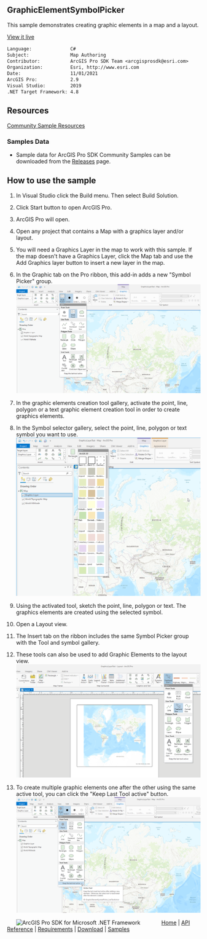 ## GraphicElementSymbolPicker

<!-- TODO: Write a brief abstract explaining this sample -->
This sample demonstrates creating graphic elements in a map and a layout.  
  


<a href="http://pro.arcgis.com/en/pro-app/sdk/" target="_blank">View it live</a>

<!-- TODO: Fill this section below with metadata about this sample-->
```
Language:              C#
Subject:               Map Authoring
Contributor:           ArcGIS Pro SDK Team <arcgisprosdk@esri.com>
Organization:          Esri, http://www.esri.com
Date:                  11/01/2021
ArcGIS Pro:            2.9
Visual Studio:         2019
.NET Target Framework: 4.8
```

## Resources

[Community Sample Resources](https://github.com/Esri/arcgis-pro-sdk-community-samples#resources)

### Samples Data

* Sample data for ArcGIS Pro SDK Community Samples can be downloaded from the [Releases](https://github.com/Esri/arcgis-pro-sdk-community-samples/releases) page.  

## How to use the sample
<!-- TODO: Explain how this sample can be used. To use images in this section, create the image file in your sample project's screenshots folder. Use relative url to link to this image using this syntax: ![My sample Image](FacePage/SampleImage.png) -->
1. In Visual Studio click the Build menu. Then select Build Solution.  
1. Click Start button to open ArcGIS Pro.   
1. ArcGIS Pro will open.   
1. Open any project that contains a Map with a graphics layer and/or layout.  
1. You will need a Graphics Layer in the map to work with this sample.  If the map doesn't have a Graphics Layer, click the Map tab and use the Add Graphics layer button to insert a new layer in the map.  
1. In the Graphic tab on the Pro ribbon, this add-in adds a new "Symbol Picker" group.  
      ![UI](screenshots/SymbolPicker.png)  
  
1. In the graphic elements creation tool gallery, activate the point, line, polygon or a text graphic element creation tool in order to create graphics elements.  
1. In the Symbol selector gallery, select the point, line, polygon or text symbol you want to use.  
      ![UI](screenshots/SymbolSelector.png)  
  
1. Using the activated tool, sketch the point, line, polygon or text. The graphics elements are created using the selected symbol.  
1. Open a Layout view.    
1. The Insert tab on the ribbon includes the same Symbol Picker group with the Tool and symbol gallery.  
1. These tools can also be used to add Graphic Elements to the layout view.  
      ![UI](screenshots/LayoutGraphicElement.png)  
  
1. To create multiple graphic elements one after the other using the same active tool, you can click the "Keep Last Tool active" button.  
      ![UI](screenshots/keepLastToolActive.png)  
  


<!-- End -->

&nbsp;&nbsp;&nbsp;&nbsp;&nbsp;&nbsp;<img src="https://esri.github.io/arcgis-pro-sdk/images/ArcGISPro.png"  alt="ArcGIS Pro SDK for Microsoft .NET Framework" height = "20" width = "20" align="top"  >
&nbsp;&nbsp;&nbsp;&nbsp;&nbsp;&nbsp;&nbsp;&nbsp;&nbsp;&nbsp;&nbsp;&nbsp;
[Home](https://github.com/Esri/arcgis-pro-sdk/wiki) | <a href="https://pro.arcgis.com/en/pro-app/latest/sdk/api-reference" target="_blank">API Reference</a> | [Requirements](https://github.com/Esri/arcgis-pro-sdk/wiki#requirements) | [Download](https://github.com/Esri/arcgis-pro-sdk/wiki#installing-arcgis-pro-sdk-for-net) | <a href="https://github.com/esri/arcgis-pro-sdk-community-samples" target="_blank">Samples</a>
